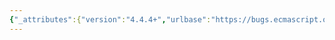 ```yaml
---
{"_attributes":{"version":"4.4.4+","urlbase":"https://bugs.ecmascript.org/","maintainer":"dherman@mozilla.com"},"bug":{"bug_id":666,"creation_ts":"2012-09-27 19:47:00 -0700","short_desc":"parameter of Map.prototype.size is not necessary","delta_ts":"2015-07-10 08:35:05 -0700","product":"Draft for 6th Edition","component":"editorial issue","version":"Rev 10: September 27, 2012 Draft","rep_platform":"All","op_sys":"All","bug_status":"RESOLVED","resolution":"FIXED","priority":"Normal","bug_severity":"enhancement","everconfirmed":true,"reporter":{"uid":"utatane.tea","name":"Yusuke Suzuki"},"assigned_to":{"uid":"allen","name":"Allen Wirfs-Brock"},"cc":"erik.arvidsson","long_desc":[{"commentid":1626,"comment_count":0,"who":{"uid":"utatane.tea","name":"Yusuke Suzuki"},"bug_when":"2012-09-27 19:47:54 -0700","thetext":"In rev10 draft, Map#size is defined as Map.prototype.size(key), but parameter `key` is not necessary. (probably typo)"},{"commentid":1778,"comment_count":1,"who":{"uid":"allen","name":"Allen Wirfs-Brock"},"bug_when":"2012-09-28 13:00:37 -0700","thetext":"fixed in Rev11 editor's draft"},{"commentid":1780,"comment_count":2,"who":{"uid":"allen","name":"Allen Wirfs-Brock"},"bug_when":"2012-09-28 13:02:07 -0700","thetext":"*** Bug 659 has been marked as a duplicate of this bug. ***"},{"commentid":2192,"comment_count":3,"who":{"uid":"allen","name":"Allen Wirfs-Brock"},"bug_when":"2012-10-26 15:34:33 -0700","thetext":"in October 26, 2012 release draft"}]}}
---
```

